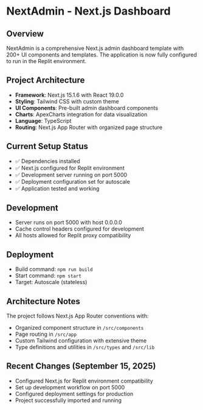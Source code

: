 # NextAdmin - Next.js Dashboard

## Overview
NextAdmin is a comprehensive Next.js admin dashboard template with 200+ UI components and templates. The application is now fully configured to run in the Replit environment.

## Project Architecture
- **Framework**: Next.js 15.1.6 with React 19.0.0
- **Styling**: Tailwind CSS with custom theme
- **UI Components**: Pre-built admin dashboard components
- **Charts**: ApexCharts integration for data visualization
- **Language**: TypeScript
- **Routing**: Next.js App Router with organized page structure

## Current Setup Status
- ✅ Dependencies installed
- ✅ Next.js configured for Replit environment
- ✅ Development server running on port 5000
- ✅ Deployment configuration set for autoscale
- ✅ Application tested and working

## Development
- Server runs on port 5000 with host 0.0.0.0
- Cache control headers configured for development
- All hosts allowed for Replit proxy compatibility

## Deployment
- Build command: `npm run build`
- Start command: `npm start`
- Target: Autoscale (stateless)

## Architecture Notes
The project follows Next.js App Router conventions with:
- Organized component structure in `/src/components`
- Page routing in `/src/app`
- Custom Tailwind configuration with extensive theme
- Type definitions and utilities in `/src/types` and `/src/lib`

## Recent Changes (September 15, 2025)
- Configured Next.js for Replit environment compatibility
- Set up development workflow on port 5000
- Configured deployment settings for production
- Project successfully imported and running